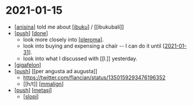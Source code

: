 # 2021-01-15

- [[anisina]] told me about [[ibuku]] / [[ibukubali]]
- [[push]] [[done]]
  - look more closely into [[pleroma]].
  - look into buying and expensing a chair -- I can do it until [[2021-01-31]].
  - look into what I discussed with [[l.]] yesterday.
- [[gigafelon]]
- [[push]] [[per angusta ad augusta]]
  - https://twitter.com/flancian/status/1350159293476196352
  - [[h/t]] [[mmalign]]
- [[push]] [[metasj]]
  - [[slopi]]


[//begin]: # "Autogenerated link references for markdown compatibility"
[anisina]: ../anisina "Anisina"
[ibuku]: ../ibuku "Ibuku"
[push]: ../push "Push"
[done]: ../done "DONE"
[pleroma]: ../pleroma "Pleroma"
[2021-01-31]: 2021-01-31 "2021-01-31"
[gigafelon]: ../gigafelon "Gigafelon"
[mmalign]: ../mmalign "Mmalign"
[metasj]: ../metasj "Metasj"
[slopi]: ../slopi "Slopi"
[//end]: # "Autogenerated link references"